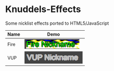 # Knuddels-Effects
Some nicklist effects ported to HTML5/JavaScript

|Name|Demo|
|----|----|
|Fire|![image](https://github.com/Bizarrus/Knuddels-Effects/blob/main/screenshots/Fire.png?raw=true)|
|VUP|![image](https://github.com/Bizarrus/Knuddels-Effects/blob/main/screenshots/VUP.png?raw=true)|
